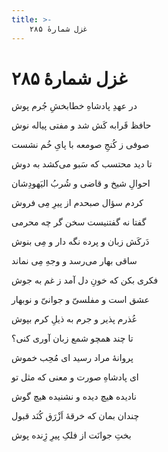 ```yaml
---
title: >-
    غزل شمارهٔ ۲۸۵
---
```

# غزل شمارهٔ ۲۸۵

<div class="b" id="bn1"><div class="m1"><p>در عهدِ پادشاهِ خطابخشِ جُرم پوش</p></div>
<div class="m2"><p>حافظ قَرابه کَش شد و مفتی پیاله نوش</p></div></div>
<div class="b" id="bn2"><div class="m1"><p>صوفی ز کُنجِ صومعه با پایِ خُم نشست</p></div>
<div class="m2"><p>تا دید محتسب که سَبو می‌کشد به دوش</p></div></div>
<div class="b" id="bn3"><div class="m1"><p>احوالِ شیخ و قاضی و شُربُ الیَهودِشان</p></div>
<div class="m2"><p>کردم سؤال صبحدم از پیرِ مِی فروش</p></div></div>
<div class="b" id="bn4"><div class="m1"><p>گفتا نه گفتنیست سخن گر چه محرمی</p></div>
<div class="m2"><p>دَرکَش زبان و پرده نگه دار و مِی بنوش</p></div></div>
<div class="b" id="bn5"><div class="m1"><p>ساقی بهار می‌رسد و وجهِ مِی نماند</p></div>
<div class="m2"><p>فکری بکن که خونِ دل آمد ز غم به جوش</p></div></div>
<div class="b" id="bn6"><div class="m1"><p>عشق است و مفلسیّ و جوانیّ و نوبهار</p></div>
<div class="m2"><p>عُذرم پذیر و جرم به ذیلِ کرم بپوش</p></div></div>
<div class="b" id="bn7"><div class="m1"><p>تا چند همچو شمع زبان آوری کنی؟</p></div>
<div class="m2"><p>پروانهٔ مراد رسید ای مُحِب خموش</p></div></div>
<div class="b" id="bn8"><div class="m1"><p>ای پادشاهِ صورت و معنی که مثل تو</p></div>
<div class="m2"><p>نادیده هیچ دیده و نشنیده هیچ گوش</p></div></div>
<div class="b" id="bn9"><div class="m1"><p>چندان بمان که خرقهٔ اَزْرَق کُنَد قبول</p></div>
<div class="m2"><p>بختِ جوانَت از فلکِ پیرِ ژِنده پوش</p></div></div>
